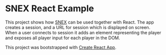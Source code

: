 # SNEX React Example

This project shows how [SNEX](http://snex.io) can be used together with React. The app creates a session, and a URL for session which is displayed on screen. When a user connects to session it adds an element representing the player and exposes all player input for each player in the DOM.

This project was bootstrapped with [Create React App](https://github.com/facebookincubator/create-react-app).
